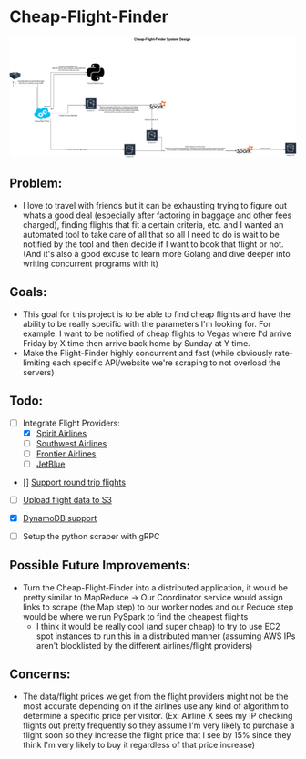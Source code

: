 # Cheap-Flight-Finder

![cheap flight system design](./Cheap-Flight-Finder.png)

## Problem:
- I love to travel with friends but it can be exhausting trying to figure out whats a good deal (especially after factoring in baggage and other fees charged), finding flights that fit a certain criteria, etc. and I wanted an automated tool to take care of all that so all I need to do is wait to be notified by the tool and then decide if I want to book that flight or not. (And it's also a good excuse to learn more Golang and dive deeper into writing concurrent programs with it)

## Goals:
- This goal for this project is to be able to find cheap flights and have the ability to be really specific with the parameters I'm looking for. For example: I want to be notified of cheap flights to Vegas where I'd arrive Friday by X time then arrive back home by Sunday at Y time. 
- Make the Flight-Finder highly concurrent and fast (while obviously rate-limiting each specific API/website we're scraping to not overload the servers)


## Todo:
- [ ] Integrate Flight Providers:
    - [x] [Spirit Airlines](https://github.com/gabriel-flynn/Cheap-Flight-Finder/issues/1)
    - [ ] [Southwest Airlines](https://github.com/gabriel-flynn/Cheap-Flight-Finder/issues/3)
    - [ ] [Frontier Airlines](https://github.com/gabriel-flynn/Cheap-Flight-Finder/issues/4)
    - [ ] [JetBlue](https://github.com/gabriel-flynn/Cheap-Flight-Finder/issues/5)
- [] [Support round trip flights](https://github.com/gabriel-flynn/Cheap-Flight-Finder/issues/8)
- [ ] [Upload flight data to S3](https://github.com/gabriel-flynn/Cheap-Flight-Finder/issues/2)
- [x] [DynamoDB support](https://github.com/gabriel-flynn/Cheap-Flight-Finder/issues/6)
- [ ] Setup the python scraper with gRPC


## Possible Future Improvements:
- Turn the Cheap-Flight-Finder into a distributed application, it would be pretty similar to MapReduce -> Our Coordinator service would assign links to scrape (the Map step) to our worker nodes and our Reduce step would be where we run PySpark to find the cheapest flights
    - I think it would be really cool (and super cheap) to try to use EC2 spot instances to run this in a distributed manner (assuming AWS IPs aren't blocklisted by the different airlines/flight providers)

## Concerns:
- The data/flight prices we get from the flight providers might not be the most accurate depending on if the airlines use any kind of algorithm to determine a specific price per visitor. (Ex: Airline X sees my IP checking flights out pretty frequently so they assume I'm very likely to purchase a flight soon so they increase the flight price that I see by 15% since they think I'm very likely to buy it regardless of that price increase)